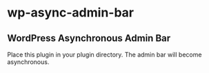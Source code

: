 # wp-async-admin-bar
WordPress Asynchronous Admin Bar
---
Place this plugin in your plugin directory. The admin bar will become asynchronous.

